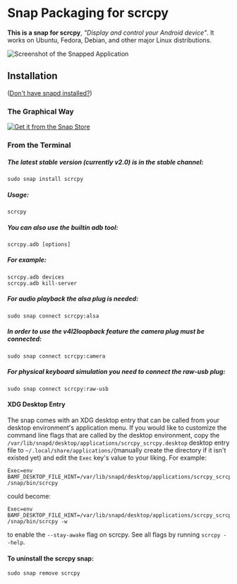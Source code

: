 # Snap Packaging for scrcpy

**This is a snap for scrcpy**, *"Display and control your Android device"*. It works on Ubuntu, Fedora, Debian, and other major Linux distributions.

![Screenshot of the Snapped Application](https://github.com/Genymobile/scrcpy/blob/master/assets/screenshot-debian-600.jpg "Screenshot of the Snapped Application")

## Installation

([Don't have snapd installed?](https://snapcraft.io/docs/core/install))

### The Graphical Way

[![Get it from the Snap Store](https://snapcraft.io/static/images/badges/en/snap-store-black.svg)](https://snapcraft.io/scrcpy)

### From the Terminal

##### The latest stable version (currently v2.0) is in the stable channel:

    sudo snap install scrcpy

##### Usage:

    scrcpy

##### You can also use the builtin adb tool:

    scrcpy.adb [options]

##### For example:

    scrcpy.adb devices
    scrcpy.adb kill-server

##### For audio playback the alsa plug is needed:

    sudo snap connect scrcpy:alsa

##### In order to use the v4l2loopback feature the camera plug must be connected:

    sudo snap connect scrcpy:camera

##### For physical keyboard simulation you need to connect the raw-usb plug:

    sudo snap connect scrcpy:raw-usb

#### XDG Desktop Entry

The snap comes with an XDG desktop entry that can be called from your desktop environment's application menu. If you would like to customize the command line flags that are called by the desktop environment, copy the `/var/lib/snapd/desktop/applications/scrcpy_scrcpy.desktop` desktop entry file to `~/.local/share/applications/`(manually create the directory if it isn't existed yet) and edit the `Exec` key's value to your liking. For example:

    Exec=env BAMF_DESKTOP_FILE_HINT=/var/lib/snapd/desktop/applications/scrcpy_scrcpy.desktop /snap/bin/scrcpy

could become:

    Exec=env BAMF_DESKTOP_FILE_HINT=/var/lib/snapd/desktop/applications/scrcpy_scrcpy.desktop /snap/bin/scrcpy -w

to enable the `--stay-awake` flag on scrcpy. See all flags by running `scrcpy --help`.

#### To uninstall the scrcpy snap:

    sudo snap remove scrcpy
